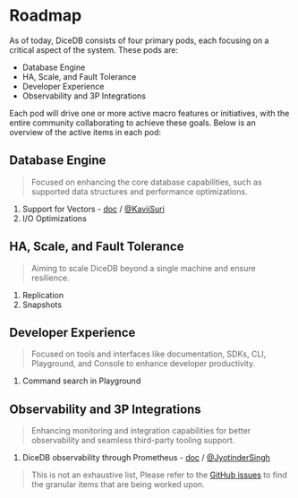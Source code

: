# Roadmap

As of today, DiceDB consists of four primary pods, each focusing on a critical aspect of the system.
These pods are:

- Database Engine
- HA, Scale, and Fault Tolerance
- Developer Experience
- Observability and 3P Integrations

Each pod will drive one or more active macro features or initiatives, with the entire
community collaborating to achieve these goals. Below is an overview of the active
items in each pod:

## Database Engine

> Focused on enhancing the core database capabilities, such as supported data structures and performance optimizations.

1. Support for Vectors - [doc](https://docs.google.com/document/d/1MTrWawyA1St-mjTwt6dBIzONAx3tICyCpYl-u_DVkVs/edit?usp=sharing) / [@KaviiSuri](https://github.com/KaviiSuri)
2. I/O Optimizations

## HA, Scale, and Fault Tolerance

> Aiming to scale DiceDB beyond a single machine and ensure resilience.

1. Replication
2. Snapshots

## Developer Experience

> Focused on tools and interfaces like documentation, SDKs, CLI, Playground, and Console to enhance developer productivity.

1. Command search in Playground

## Observability and 3P Integrations

> Enhancing monitoring and integration capabilities for better observability and seamless third-party tooling support.

1. DiceDB observability through Prometheus - [doc](https://docs.google.com/document/d/15ekPRvhqxORuP-fxzoWxA3939gqZWxQ4RzGG-8Z-C2A/edit?usp=sharing) / [@JyotinderSingh](https://github.com/JyotinderSingh)

> This is not an exhaustive list, Please refer to the [GitHub issues](https://github.com/DiceDB/dice/issues) to find the granular items that are being worked upon.
